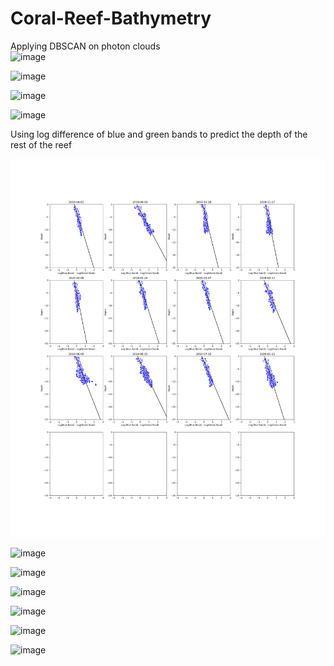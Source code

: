 # Coral-Reef-Bathymetry

Applying DBSCAN on photon clouds </br>
![image](./reefs/Moce_IS2_sample1.png)

![image](./reefs/Moce_IS2_sample2.png)

![image](./reefs/Ono_i_Lau_IS2_sample1.png)

![image](./reefs/Ono_i_Lau_IS2_sample2.png)

Using log difference of blue and green bands to predict the depth of the rest of the reef </br>

![image](./reefs/corr_plot.png)

![image](./reefs/Glovers_Reef-median.png)

![image](./reefs/Moce-median.png)

![image](./reefs/Yap-median.png)

![image](./reefs/Great_Blue_Hole-median.png)

![image](./reefs/Banco_Chinchorro-median.png)

![image](./reefs/Ono-i-Lau-median.png)

